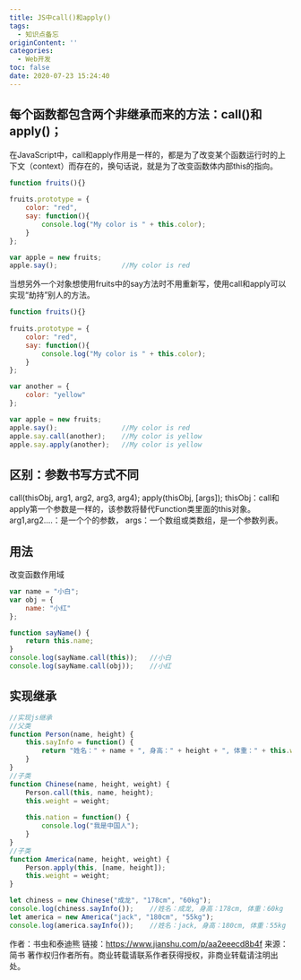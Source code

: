 ```yaml
---
title: JS中call()和apply()
tags:
  - 知识点备忘
originContent: ''
categories:
  - Web开发
toc: false
date: 2020-07-23 15:24:40
---
```


## 每个函数都包含两个非继承而来的方法：call()和apply()；

在JavaScript中，call和apply作用是一样的，都是为了改变某个函数运行时的上下文（context）而存在的，换句话说，就是为了改变函数体内部this的指向。
```javascript
function fruits(){}
        
fruits.prototype = {
    color: "red",
    say: function(){
        console.log("My color is " + this.color);
    }
};

var apple = new fruits;
apple.say();                //My color is red
```

当想另外一个对象想使用fruits中的say方法时不用重新写，使用call和apply可以实现“劫持”别人的方法。

```javascript
function fruits(){}
            
fruits.prototype = {
    color: "red",
    say: function(){
        console.log("My color is " + this.color);
    }
};

var another = {
    color: "yellow"
};

var apple = new fruits;
apple.say();                //My color is red
apple.say.call(another);    //My color is yellow
apple.say.apply(another);   //My color is yellow
```

## 区别：参数书写方式不同
call(thisObj, arg1, arg2, arg3, arg4);
apply(thisObj, [args]);
thisObj：call和apply第一个参数是一样的，该参数将替代Function类里面的this对象。
arg1,arg2....：是一个个的参数，
args：一个数组或类数组，是一个参数列表。

## 用法
改变函数作用域

```javascript
var name = "小白";
var obj = {
    name: "小红"
};

function sayName() {
    return this.name;
}
console.log(sayName.call(this));   //小白
console.log(sayName.call(obj));    //小红
```

## 实现继承

```javascript
//实现js继承
//父类
function Person(name, height) {
    this.sayInfo = function() {
        return "姓名：" + name + ", 身高：" + height + ", 体重：" + this.weight;
    }
}
//子类
function Chinese(name, height, weight) {
    Person.call(this, name, height);
    this.weight = weight;
    
    this.nation = function() {
        console.log("我是中国人");
    }
}
//子类
function America(name, height, weight) {
    Person.apply(this, [name, height]);
    this.weight = weight;
}

let chiness = new Chinese("成龙", "178cm", "60kg");
console.log(chiness.sayInfo());    //姓名：成龙, 身高：178cm, 体重：60kg
let america = new America("jack", "180cm", "55kg");
console.log(america.sayInfo());    //姓名：jack, 身高：180cm, 体重：55kg
```

作者：书虫和泰迪熊
链接：https://www.jianshu.com/p/aa2eeecd8b4f
来源：简书
著作权归作者所有。商业转载请联系作者获得授权，非商业转载请注明出处。